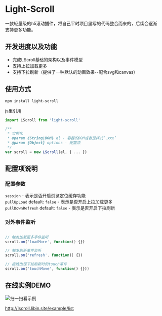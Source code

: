 # Light-Scroll
一款轻量级的h5滚动插件，将自己平时项目里写的代码整合而来的，后续会逐渐支持更多功能。

## 开发进度以及功能
* 完成LScroll基础的架构以及事件模型
* 支持上拉加载更多
* 支持下拉刷新（提供了一种默认的动画效果--配合svg和canvas）

## 使用方式
```
npm install light-scroll
```
js里引用
```javascript
import LScroll from 'light-scroll'

/**
 * 实例化
 * @param {String|DOM} el - 容器的DOM或者是样式‘.xxx’
 * @param {Object} options - 配置项
 */
var scroll = new LScroll(el, { ... })
```

## 配置项说明

### 配置参数
```session``` - 表示是否开启浏览定位缓存功能   
```pullUpLoad``` default: ```false``` - 表示是否开启上拉加载更多   
```pullDownRefresh``` default: ```false``` - 表示是否开启下拉刷新   

### 对外事件监听
```javascript

// 触发加载更多事件监听
scroll.on('loadMore', function() {})

// 触发刷新事件监听
scroll.on('refresh', function() {})

// 拖拽出现下拉刷新时的touch事件
scroll.on('touchMove', function() {}))
``` 

## 在线实例DEMO

![扫一扫看示例](https://s18.postimg.cc/6jim6nell/1524213318.png)

http://lscroll.libin.site/example/list
